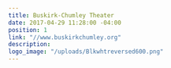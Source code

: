 ```yaml
---
title: Buskirk-Chumley Theater
date: 2017-04-29 11:28:00 -04:00
position: 1
link: "//www.buskirkchumley.org"
description: 
logo_image: "/uploads/Blkwhtreversed600.png"
---
```


